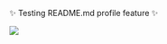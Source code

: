 :sparkles: Testing README.md profile feature :sparkles: 

![](https://media.giphy.com/media/lMCoOLZtDk8kib9YzO/giphy.gif)
